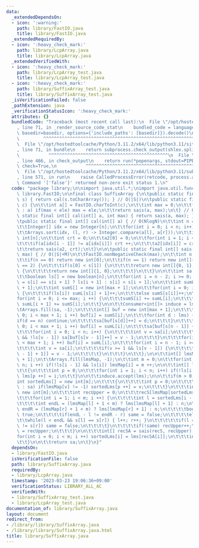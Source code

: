 ```yaml
---
data:
  _extendedDependsOn:
  - icon: ':warning:'
    path: library/FastIO.java
    title: library/FastIO.java
  _extendedRequiredBy:
  - icon: ':heavy_check_mark:'
    path: library/LcpArray.java
    title: library/LcpArray.java
  _extendedVerifiedWith:
  - icon: ':heavy_check_mark:'
    path: library/LcpArray_test.java
    title: library/LcpArray_test.java
  - icon: ':heavy_check_mark:'
    path: library/SuffixArray_test.java
    title: library/SuffixArray_test.java
  _isVerificationFailed: false
  _pathExtension: java
  _verificationStatusIcon: ':heavy_check_mark:'
  attributes: {}
  bundledCode: "Traceback (most recent call last):\n  File \"/opt/hostedtoolcache/Python/3.11.2/x64/lib/python3.11/site-packages/onlinejudge_verify/documentation/build.py\"\
    , line 71, in _render_source_code_stat\n    bundled_code = language.bundle(stat.path,\
    \ basedir=basedir, options={'include_paths': [basedir]}).decode()\n          \
    \         ^^^^^^^^^^^^^^^^^^^^^^^^^^^^^^^^^^^^^^^^^^^^^^^^^^^^^^^^^^^^^^^^^^^^^^^^^^^^^^^^^\n\
    \  File \"/opt/hostedtoolcache/Python/3.11.2/x64/lib/python3.11/site-packages/onlinejudge_verify/languages/user_defined.py\"\
    , line 71, in bundle\n    return subprocess.check_output(shlex.split(command))\n\
    \           ^^^^^^^^^^^^^^^^^^^^^^^^^^^^^^^^^^^^^^^^^^^^^\n  File \"/opt/hostedtoolcache/Python/3.11.2/x64/lib/python3.11/subprocess.py\"\
    , line 466, in check_output\n    return run(*popenargs, stdout=PIPE, timeout=timeout,\
    \ check=True,\n           ^^^^^^^^^^^^^^^^^^^^^^^^^^^^^^^^^^^^^^^^^^^^^^^^^^^^^^^^^\n\
    \  File \"/opt/hostedtoolcache/Python/3.11.2/x64/lib/python3.11/subprocess.py\"\
    , line 571, in run\n    raise CalledProcessError(retcode, process.args,\nsubprocess.CalledProcessError:\
    \ Command '['false']' returned non-zero exit status 1.\n"
  code: "package library;\n\nimport java.util.*;\nimport java.util.function.*;\nimport\
    \ library.FastIO;\n\nfinal class SuffixArray {\n\tpublic static final int[] cal(String\
    \ s) { return cal(s.toCharArray()); } // O(|S|)\n\tpublic static final int[] cal(char[]\
    \ c) {\n\t\tint a[] = FastIO.charToInt(c);\n\t\tint max = 0;\n\t\tfor(int ele\
    \ : a) if(max < ele) max = ele;\n\t\treturn sais(a, max);\n\t} // O(|S|)\n\tpublic\
    \ static final int[] cal(int[] a, int max) { return sais(a, max); } // O(|S|+M)\n\
    \tpublic static final int[] cal(int[] a) { // O(NlogN)\n\t\tint n = a.length;\n\
    \t\tInteger[] idx = new Integer[n];\n\t\tfor(int i = 0; i < n; i++) idx[i] = i;\n\
    \t\tArrays.sort(idx, (l, r) -> Integer.compare(a[l], a[r]));\n\t\tint[] a2 = new\
    \ int[n];\n\t\tint crt = 0;\n\t\ta2[0] = 0;\n\t\tfor(int i = 1; i < n; i ++) {\n\
    \t\t\tif(a[idx[i - 1]] != a[idx[i]]) crt ++;\n\t\t\ta2[idx[i]] = crt;\n\t\t}\n\
    \t\treturn sais(a2, crt);\n\t}\n\n\tpublic static final int[] sais(int[] s, int\
    \ max) { // O(|S|+M)\n\t\tFastIO.nonNegativeCheck(max);\n\t\tint n = s.length;\n\
    \t\tif(n == 0) return new int[0];\n\t\tif(n == 1) return new int[]{0};\n\t\tif(n\
    \ == 2) {\n\t\t\tif(s[0] < s[1]) {\n\t\t\t\treturn new int[]{0, 1};\n\t\t\t}else\
    \ {\n\t\t\t\treturn new int[]{1, 0};\n\t\t\t}\n\t\t}\n\n\t\tint sa[] = new int[n];\n\
    \t\tboolean ls[] = new boolean[n];\n\t\tfor(int i = n - 2; i >= 0; i --) ls[i]\
    \ = s[i] == s[i + 1] ? ls[i + 1] : s[i] < s[i + 1];\n\n\t\tint sumL[] = new int[max\
    \ + 1];\n\t\tint sumS[] = new int[max + 1];\n\n\t\tfor(int i = 0; i < n; i ++)\
    \ {\n\t\t\tif(ls[i]) sumL[s[i] + 1]++;\n\t\t\telse sumS[s[i]]++;\n\t\t}\n\n\t\t\
    for(int i = 0; i <= max; i ++) {\n\t\t\tsumS[i] += sumL[i];\n\t\t\tif(i < max)\
    \ sumL[i + 1] += sumS[i];\n\t\t}\n\n\t\tConsumer<int[]> induce = lms -> {\n\t\t\
    \tArrays.fill(sa, -1);\n\t\t\tint[] buf = new int[max + 1];\n\t\t\tfor(int i =\
    \ 0; i < max + 1; i ++) buf[i] = sumS[i];\n\t\t\tfor(int d : lms) {\n\t\t\t\t\
    if(d == n) continue;\n\t\t\t\tsa[buf[s[d]]++] = d;\n\t\t\t}\n\t\t\tfor(int i =\
    \ 0; i < max + 1; i ++) buf[i] = sumL[i];\n\t\t\tsa[buf[s[n - 1]] ++] = n - 1;\n\
    \t\t\tfor(int i = 0; i < n; i++) {\n\t\t\t\tint v = sa[i];\n\t\t\t\tif(v >= 1\
    \ && !ls[v - 1]) sa[buf[s[v - 1]]++] = v - 1;\n\t\t\t}\n\t\t\tfor(int i = 0; i\
    \ < max + 1; i ++) buf[i] = sumL[i];\n\t\t\tfor(int i = n - 1; i >= 0; i --) {\n\
    \t\t\t\tint v = sa[i];\n\t\t\t\tif(v >= 1 && ls[v - 1]) {\n\t\t\t\t\tsa[-- buf[s[v\
    \ - 1] + 1]] = v - 1;\n\t\t\t\t}\n\t\t\t}\n\t\t};\n\n\t\tint[] lmsMap = new int[n\
    \ + 1];\n\t\tArrays.fill(lmsMap, -1);\n\t\tint m = 0;\n\t\tfor(int i = 1; i <\
    \ n; i ++) if(!ls[i - 1] && ls[i]) lmsMap[i] = m ++;\n\n\t\tint[] lms = new int[m];\n\
    \t\t{\n\t\t\tint p = 0;\n\t\t\tfor(int i = 1; i < n; i++) if(!ls[i - 1] && ls[i])\
    \ lms[p ++] = i;\n\t\t}\n\n\t\tinduce.accept(lms);\n\n\t\tif(m > 0) {\n\t\t\t\
    int sortedLms[] = new int[m];\n\t\t\t{\n\t\t\t\tint p = 0;\n\t\t\t\tfor(int v\
    \ : sa) if(lmsMap[v] != -1) sortedLms[p ++] = v;\n\t\t\t}\n\t\t\tint recS[] =\
    \ new int[m];\n\t\t\tint recUpper = 0;\n\t\t\trecS[lmsMap[sortedLms[0]]] = 0;\n\
    \t\t\tfor(int i = 1; i < m; i ++) {\n\t\t\t\tint l = sortedLms[i - 1], r = sortedLms[i];\n\
    \t\t\t\tint endL = (lmsMap[l] + 1 < m) ? lms[lmsMap[l] + 1] : n;\n\t\t\t\tint\
    \ endR = (lmsMap[r] + 1 < m) ? lms[lmsMap[r] + 1] : n;\n\t\t\t\tboolean same =\
    \ true;\n\t\t\t\tif(endL - l != endR - r) same = false;\n\t\t\t\telse {\n\t\t\t\
    \t\twhile(l < endL && s[l] == s[r]) { l++; r++; }\n\t\t\t\t\tif(l == n || s[l]\
    \ != s[r]) same = false;\n\t\t\t\t}\n\t\t\t\tif(!same) recUpper++;\n\t\t\t\trecS[lmsMap[sortedLms[i]]]\
    \ = recUpper;\n\t\t\t}\n\n\t\t\tint[] recSA = sais(recS, recUpper);\n\n\t\t\t\
    for(int i = 0; i < m; i ++) sortedLms[i] = lms[recSA[i]];\n\t\t\tinduce.accept(sortedLms);\n\
    \t\t}\n\n\t\treturn sa;\n\t}\n}"
  dependsOn:
  - library/FastIO.java
  isVerificationFile: false
  path: library/SuffixArray.java
  requiredBy:
  - library/LcpArray.java
  timestamp: '2023-03-23 19:06:36+09:00'
  verificationStatus: LIBRARY_ALL_AC
  verifiedWith:
  - library/SuffixArray_test.java
  - library/LcpArray_test.java
documentation_of: library/SuffixArray.java
layout: document
redirect_from:
- /library/library/SuffixArray.java
- /library/library/SuffixArray.java.html
title: library/SuffixArray.java
---
```

